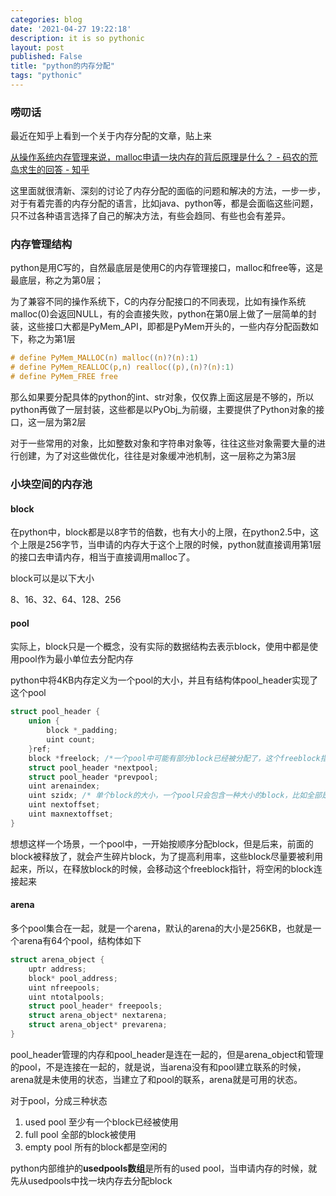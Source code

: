 ```yaml
---
categories: blog
date: '2021-04-27 19:22:18'
description: it is so pythonic
layout: post
published: False
title: "python的内存分配"
tags: "pythonic"
---
```


### 唠叨话

最近在知乎上看到一个关于内存分配的文章，贴上来

[从操作系统内存管理来说，malloc申请一块内存的背后原理是什么？ - 码农的荒岛求生的回答 - 知乎](
https://www.zhihu.com/question/33979489/answer/1849544189)

这里面就很清新、深刻的讨论了内存分配的面临的问题和解决的方法，一步一步，对于有着完善的内存分配的语言，比如java、python等，都是会面临这些问题，只不过各种语言选择了自己的解决方法，有些会趋同、有些也会有差异。

### 内存管理结构

python是用C写的，自然最底层是使用C的内存管理接口，malloc和free等，这是最底层，称之为第0层；

为了兼容不同的操作系统下，C的内存分配接口的不同表现，比如有操作系统malloc(0)会返回NULL，有的会直接失败，python在第0层上做了一层简单的封装，这些接口大都是PyMem_API，即都是PyMem开头的，一些内存分配函数如下，称之为第1层

```C
# define PyMem_MALLOC(n) malloc((n)?(n):1)
# define PyMem_REALLOC(p,n) realloc((p),(n)?(n):1)
# define PyMem_FREE free
```

那么如果要分配具体的python的int、str对象，仅仅靠上面这层是不够的，所以python再做了一层封装，这些都是以PyObj_为前缀，主要提供了Python对象的接口，这一层为第2层

对于一些常用的对象，比如整数对象和字符串对象等，往往这些对象需要大量的进行创建，为了对这些做优化，往往是对象缓冲池机制，这一层称之为第3层

### 小块空间的内存池

#### block

在python中，block都是以8字节的倍数，也有大小的上限，在python2.5中，这个上限是256字节，当申请的内存大于这个上限的时候，python就直接调用第1层的接口去申请内存，相当于直接调用malloc了。

block可以是以下大小

8、16、32、64、128、256

#### pool

实际上，block只是一个概念，没有实际的数据结构去表示block，使用中都是使用pool作为最小单位去分配内存

python中将4KB内存定义为一个pool的大小，并且有结构体pool_header实现了这个pool

```C
struct pool_header {
	union {
		block *_padding;
		uint count;
	}ref;
	block *freelock; /*一个pool中可能有部分block已经被分配了，这个freeblock指的是下一个可用block的起始地址*/
	struct pool_header *nextpool;
	struct pool_header *prevpool;
	uint arenaindex;
	uint szidx; /* 单个block的大小，一个pool只会包含一种大小的block，比如全部是8字节大小的block*/
	uint nextoffset;
	uint maxnextoffset;
}
```

想想这样一个场景，一个pool中，一开始按顺序分配block，但是后来，前面的block被释放了，就会产生碎片block，为了提高利用率，这些block尽量要被利用起来，所以，在释放block的时候，会移动这个freeblock指针，将空闲的block连接起来

#### arena

多个pool集合在一起，就是一个arena，默认的arena的大小是256KB，也就是一个arena有64个pool，结构体如下

```C
struct arena_object {
	uptr address;
	block* pool_address;
	uint nfreepools;
	uint ntotalpools;
	struct pool_header* freepools;
	struct arena_object* nextarena;
	struct arena_object* prevarena;
}
```

pool_header管理的内存和pool_header是连在一起的，但是arena_object和管理的pool，不是连接在一起的，就是说，当arena没有和pool建立联系的时候，arena就是未使用的状态，当建立了和pool的联系，arena就是可用的状态。

对于pool，分成三种状态

1. used pool 至少有一个block已经被使用
2. full pool 全部的block被使用
3. empty pool 所有的block都是空闲的

python内部维护的**usedpools数组**是所有的used pool，当申请内存的时候，就先从usedpools中找一块内存去分配block

